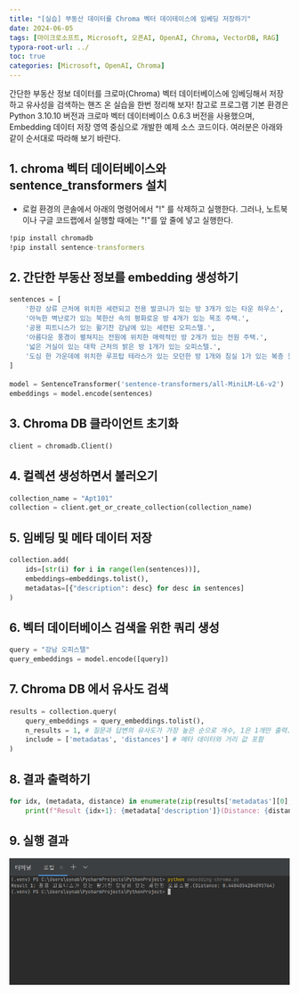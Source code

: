```yaml
---
title: "[실습] 부동산 데이터를 Chroma 벡터 데이테이스에 임베딩 저장하기"
date: 2024-06-05
tags: [마이크로소프트, Microsoft, 오픈AI, OpenAI, Chroma, VectorDB, RAG]
typora-root-url: ../
toc: true
categories: [Microsoft, OpenAI, Chroma]
---
```


간단한 부동산 정보 데이터를 크로마(Chroma) 벡터 데이터베이스에 임베딩해서 저장하고 유사성을 검색하는 핸즈 온 실습을 한번 정리해 보자! 참고로 프로그램 기본 환경은 Python 3.10.10 버전과 크로마 벡터 데이터베이스 0.6.3 버전을 사용했으며,  Embedding 데이터 저장 영역 중심으로 개발한 예제 소스 코드이다. 여러분은 아래와 같이 순서대로 따라해 보기 바란다. 



## 1. chroma 벡터 데이터베이스와 sentence_transformers 설치

* 로컬 환경의 콘솔에서 아래의 명령어에서 "!" 를 삭제하고 실행한다. 그러나, 노트북이나 구글 코드랩에서 실행할 때에는 "!"를 앞 줄에 넣고 실행한다.

```cmd
!pip install chromadb 
!pip install sentence-transformers
```



## 2. 간단한 부동산 정보를 embedding 생성하기



```python
sentences = [
    '한강 상류 근처에 위치한 세련되고 전용 발코니가 있는 방 3개가 있는 타운 하우스',
    '아늑한 벽난로가 있는 북한산 속의 평화로운 방 4개가 있는 목조 주택.',
    '공용 피트니스가 있는 활기찬 강남에 있는 세련된 오피스텔.',
    '아름다운 풍경이 펼쳐지는 전원에 위치한 매력적인 방 2개가 있는 전원 주택.',
    '넓은 거실이 있는 대학 근처의 밝은 방 1개가 있는 오피스텔.',
    '도심 한 가운데에 위치한 루프탑 테라스가 있는 모던한 방 1개와 침실 1가 있는 복층 원룸.'
]

model = SentenceTransformer('sentence-transformers/all-MiniLM-L6-v2')
embeddings = model.encode(sentences)
```



## 3. Chroma DB 클라이언트 초기화



```python
client = chromadb.Client()
```



## 4. 컬렉션 생성하면서 불러오기



```python
collection_name = "Apt101"
collection = client.get_or_create_collection(collection_name)
```



## 5. 임베딩 및 메타 데이터 저장



```python
collection.add(
    ids=[str(i) for i in range(len(sentences))],
    embeddings=embeddings.tolist(),
    metadatas=[{"description": desc} for desc in sentences]
)
```



## 6. 벡터 데이터베이스 검색을 위한 쿼리 생성



```python
query = "강남 오피스텔"
query_embeddings = model.encode([query])
```



## 7. Chroma DB 에서 유사도 검색



```python
results = collection.query(
    query_embeddings = query_embeddings.tolist(),
    n_results = 1, # 질문과 답변의 유사도가 가장 높은 순으로 개수, 1은 1개만 출력.
    include = ['metadatas', 'distances'] # 메타 데이터와 거리 값 포함
)
```



## 8. 결과 출력하기



```python
for idx, (metadata, distance) in enumerate(zip(results['metadatas'][0], results['distances'][0])):
    print(f"Result {idx+1}: {metadata['description']}(Distance: {distance})")
```



## 9. 실행 결과

![그림 1 - 실행 결과](/../images/2024-06/chroma-01.png)